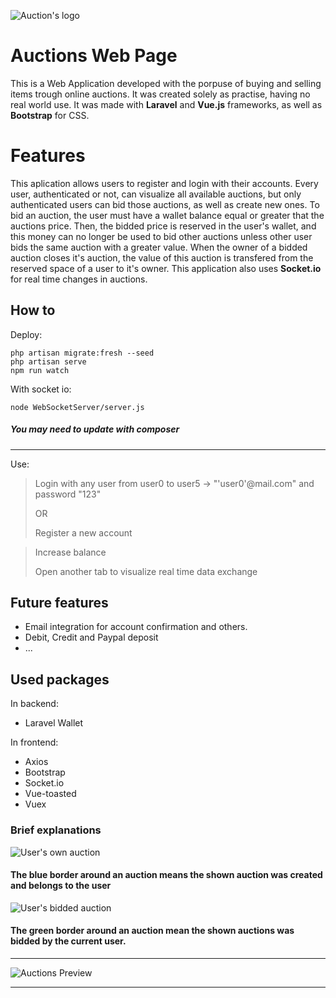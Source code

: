 
![Auction's logo](https://i.imgur.com/kbH0ofx.png)

# Auctions Web Page

This is a Web Application developed with the porpuse of buying and selling items trough online auctions.
It was created solely as practise, having no real world use.
It was made with **Laravel** and **Vue.js** frameworks, as well as **Bootstrap** for CSS.

# Features

This aplication allows users to register and login with their accounts.
Every user, authenticated or not, can visualize all available auctions, but only authenticated users can bid those auctions, as well as create new ones.
To bid an auction, the user must have a wallet balance equal or greater that the auctions price. Then, the bidded price is reserved in the user's wallet, and this money can no longer be used to bid other auctions unless other user bids the same auction with a greater value. 
When the owner of a bidded auction closes it's auction, the value of this auction is transfered from the reserved space of a user to it's owner. 
This application also uses **Socket.io** for real time changes in auctions.

## How to

Deploy:
	 
	php artisan migrate:fresh --seed
	php artisan serve
	npm run watch
  
With socket io:
	
	node WebSocketServer/server.js
  
  ##### You may need to update with composer
--- 
Use:
	 
>Login with any user from user0 to user5 -> "'user0'@mail.com" and password "123"
>
>OR
>
>Register a new account
		 
>Increase balance
>
>Open another tab to visualize real time data exchange

## Future features

 - Email integration for account confirmation and others.
 - Debit, Credit and Paypal deposit
 - ...

## Used packages
In backend: 
 - Laravel Wallet

In frontend: 

 - Axios
 - Bootstrap
 - Socket.io
 - Vue-toasted
 - Vuex
### Brief explanations
![User's own auction](https://i.imgur.com/KxnMMgB.png)
#### The blue border around an auction means the shown auction was created and belongs to the user

![User's bidded auction](https://i.imgur.com/OJqrZD6.png)

#### The green border around an auction mean the shown auctions was bidded by the current user.

----------

![Auctions Preview](https://i.imgur.com/ulMP0so.png)

------------
